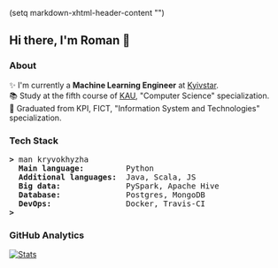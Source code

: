 (setq markdown-xhtml-header-content
      "<style type='text/css'>
.AnimatedImagePlayer-images .AnimatedImagePlayer-animatedImage {
	position: absolute;
  top: 2px;
  left: 3px;
}

.AnimatedImagePlayer {
	position: unset !important;
}

animated-image {
	position: relative;
}
</style>")
## Hi there, I'm Roman 👋

### About
✨ I'm currently a <b>Machine Learning Engineer</b> at [Kyivstar](https://kyivstar.ua/ru/business/products/big-data).<br>
:books: Study at the fifth course of [KAU](https://kau.org.ua), "Computer Science" specialization.<br>
:checkered_flag: Graduated from KPI, FICT, "Information System and Technologies" specialization.<br>

### Tech Stack
<pre><b>></b> man kryvokhyzha
  <b>Main language:        </b> Python
  <b>Additional languages: </b> Java, Scala, JS
  <b>Big data:             </b> PySpark, Apache Hive
  <b>Database:             </b> Postgres, MongoDB
  <b>DevOps:               </b> Docker, Travis-CI
<b>></b>
</pre>

### GitHub Analytics
[![Stats](https://github-readme-stats.vercel.app/api/?username=kryvokhyzha&show_icons=true&theme=react&include_all_commits=true&count_private=true&hide_border=true)](https://github.com/anuraghazra/github-readme-stats)

